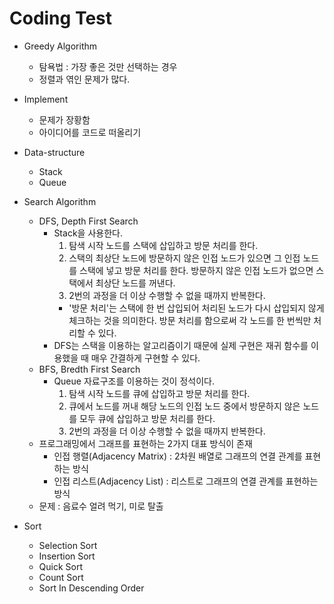 # Coding Test

- Greedy Algorithm
    - 탐욕법 : 가장 좋은 것만 선택하는 경우
    - 정렬과 엮인 문제가 많다.

- Implement
    - 문제가 장황함
    - 아이디어를 코드로 떠올리기

- Data-structure
    - Stack
    - Queue

- Search Algorithm 
    - DFS, Depth First Search
        - Stack을 사용한다.
            1. 탐색 시작 노드를 스택에 삽입하고 방문 처리를 한다.
            2. 스택의 최상단 노드에 방문하지 않은 인접 노드가 있으면 그 인접 노드를 스택에 넣고 방문 처리를 한다. 방문하지 않은 인접 노드가 없으면 스택에서 최상단 노드를 꺼낸다.
            3. 2번의 과정을 더 이상 수행할 수 없을 때까지 반복한다.
            - '방문 처리'는 스택에 한 번 삽입되어 처리된 노드가 다시 삽입되지 않게 체크하는 것을 의미한다. 방문 처리를 함으로써 각 노드를 한 번씩만 처리할 수 있다.
        - DFS는 스택을 이용하는 알고리즘이기 때문에 실제 구현은 재귀 함수를 이용했을 때 매우 간결하게 구현할 수 있다.
    - BFS, Bredth First Search
        - Queue 자료구조를 이용하는 것이 정석이다.
            1. 탐색 시작 노드를 큐에 삽입하고 방문 처리를 한다.
            2. 큐에서 노드를 꺼내 해당 노드의 인접 노드 중에서 방문하지 않은 노드를 모두 큐에 삽입하고 방문 처리를 한다.
            3. 2번의 과정을 더 이상 수행할 수 없을 때까지 반복한다.
    - 프로그래밍에서 그래프를 표현하는 2가지 대표 방식이 존재
        - 인접 행렬(Adjacency Matrix) : 2차원 배열로 그래프의 연결 관계를 표현하는 방식
        - 인접 리스트(Adjacency List) : 리스트로 그래프의 연결 관계를 표현하는 방식
    - 문제 : 음료수 얼려 먹기, 미로 탈출

- Sort
    - Selection Sort
    - Insertion Sort
    - Quick Sort
    - Count Sort
    - Sort In Descending Order